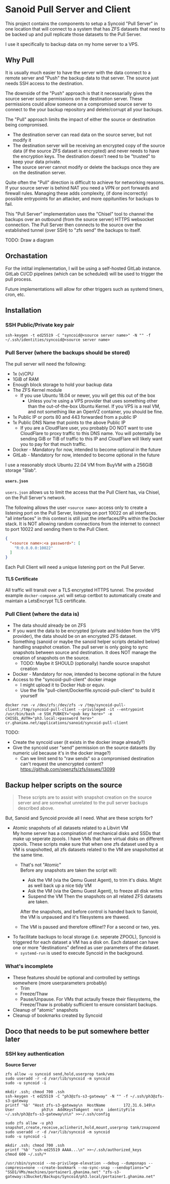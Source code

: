 # Sanoid Pull Server and Client
This project contains the components to setup a Syncoid "Pull Server" in one
location that will connect to a system that has ZFS datasets that need to be
backed up and pull replicate those datasets to the Pull Server.

I use it specifically to backup data on my home server to a VPS.

## Why Pull
It is usually much easier to have the server with the data connect to a
remote server and "Push" the backup data to that server.  The source just needs
SSH access to the destination.

The downside of the "Push" approach is that it necessarially gives the source
server some permissions on the destination server.  These permissions could
allow someone on a compromised source server to connect to the your backup
repository and delete/corrupt all your backups.

The "Pull" approach limits the impact of either the source or destination being
compromised.
* The destination server can read data on the source server, but not modify it
* The destination server will be receiving an encrypted copy of the source data
  (if the source ZFS dataset is encrypted) and never needs to have the
  encryption keys.  The destination doesn't need to be "trusted" to keep your
  data private.
* The source server cannot modify or delete the backups once they are on the
  destination server.

Quite often the "Pull" direction is difficult to achieve for networking
reasons.  If your source server is behind NAT you need a VPN or port forwards
and firewall rules.  Managing these adds complexity, (if done incorrectly)
possible entrypoints for an attacker, and more oppitunities for backups to
fail.

This "Pull Server" implementation uses the "Chisel" tool to channel the backups
over an outbound (from the source server) HTTPS websocket connection.  The Pull
Server then connects to the source over the established tunnel (over SSH) to
"zfs send" the backups to itself.

TODO: Draw a diagram

## Orchastation
For the intital implementation, I will be using a self-hosted GitLab instance.
GitLab CI/CD pipelines (which can be scheduled) will be used to trigger the
pull process.

Future implementations will allow for other triggers such as systemd timers, 
cron, etc.

## Installation
### SSH Public/Private key pair
```
ssh-keygen -t ed25519 -C "syncoid@<source server name>" -N "" -f ~/.ssh/identities/syncoid@<source server name>
```

### Pull Server (where the backups should be stored)
The pull server will need the following:
* 1x (v)CPU
* 1GiB of RAM
* Enough block storage to hold your backup data
* The ZFS Kernel module
  * If you use Ubuntu 18.04 or newer, you will get this out of the box
    * Unless you're using a VPS provider that uses something other than the
      out-of-the-box Ubuntu Kernel.  If you VPS is a real VM, and not
      something like an OpenVZ container, you should be fine.
* 1x Public IP or ports 80 and 443 forwarded from a public IP
* 1x Public DNS Name that points to the above Public IP
  * If you are a CloudFlare user, you probably DO NOT want to use CloudFlare to
    proxy traffic to this DNS name.  You will potentailly be sending GiB or TiB
    of traffic to this IP and CloudFlare will likely want you to pay for that
    much traffic.
* Docker - Mandatory for now, intended to become optional in the future
* GitLab - Mandatory for now, intended to become optional in the future

I use a reasonably stock Ubuntu 22.04 VM from BuyVM with a 256GiB storage
"Slab".

#### `users.json`
`users.json` allows us to limit the access that the Pull Client has, via
Chisel, on the Pull Server's network.

The following allows the user `<source name>` access only to create a listening
port on the Pull Server, listening on port 10022 on all interfaces.  "all
interfaces" in this context is still just the interfaces/IPs within the Docker
stack.  It is NOT allowing random connections from the internet to connect to
port 10022 and sending them to the Pull Client.
```json
{
  "<source name>:<a password>": [
    "R:0.0.0.0:10022"
  ]
}
```
Each Pull Client will need a unique listening port on the Pull Server.

#### TLS Certificate
All traffic will transit over a TLS encrypted HTTPS tunnel.  The provided
example `docker-compose.yml` will setup certbot to automatically create and 
maintain a LetsEncrypt TLS certificate.


### Pull Client (where the data is)
* The data should already be on ZFS
* If you want the data to be encrypted (private and hidden from the VPS
  provider), the data should be on an encrypted ZFS dataset.
* Something (sanoid or maybe the sanoid helper scripts detailed below) handling
  snapshot creation.  The pull server is only going to sync snapshots between
  source and destination.  It does NOT manage the creation of snapshots on the
  source.
  * TODO: Maybe it SHOULD (optionally) handle source snapshot creation
* Docker - Mandatory for now, intended to become optional in the future
* Access to the "syncoid-pull-client" docker image
  * I might upload it to Docker Hub or equiv.
  * Use the file "pull-client/Dockerfile.syncoid-pull-client" to build it
    yourself

```
docker run -v /dev/zfs:/dev/zfs -v /tmp/syncoid-pull-client:/tmp/syncoid-pull-client --privileged -it --entrypoint /usr/bin/bash -e SSH_PUBKEY="<pub key here>" -e CHISEL_AUTH="ph3.local:<password here>" cr.ghanima.net/applications/sanoid/syncoid-pull-client
```

TODO:
* Create the syncoid user (it exists in the docker image already?)
* Give the syncoid user "send" permission on the source datasets (by numeric
  uid because it's in the docker image?)
  * Can we limit send to "raw sends" so a compromised destination can't request
    the unencrypted content?
    https://github.com/openzfs/zfs/issues/13099

## Backup helper scripts on the source

> These scripts are to assist with snapshot creation on the source server and
> are somewhat unrelated to the pull server backups described above.

But, Sanoid and Syncoid provide all I need.  What are these scripts for?
* Atomic snapshots of all datasets related to a Libvirt VM  
  My home server has a compination of mechanical disks and SSDs that make up
  seperate zpools.  I have VMs that have virtual disks on different zpools.
  These scripts make sure that when one zfs dataset used by a VM is snapshotted,
  all zfs datasets related to the VM are snapshotted at the same time.
  * That's not "Atomic"  
    Before any snapshots are taken the script will:
    * Ask the VM (via the Qemu Guest Agent), to trim it's disks.  Might as well
      back up a nice tidy VM
    * Ask the VM (via the Qemu Guest Agent), to freeze all disk writes
    * Suspend the VM
    Then the snapshots on all related ZFS datasets are taken.

    After the snapshots, and before control is handed back to Sanoid, the VM is
    unpaused and it's filesystems are thawed.
  * The VM is paused and therefore offline!?  For a second or two, yes.
* To facilitate backups to local storage (i.e. seperate ZPOOL), Syncoid is
  triggered for each dataset a VM has a disk on.  Each dataset can have one or
  more "destinations" defined as user parameters of the dataset.
  * `systemd-run` is used to execute Syncoid in the background.

### What's incomplete
* These features should be optional and controlled by settings somewhere (more
  userparameters probably)
  * Trim
  * Freeze/Thaw
  * Pause/Unpause.  For VMs that actaully freeze their filesystems, the
    Freeze/Thaw is probably sufficient to ensure consistant backups.
* Cleanup of "atomic" snapshots
* Cleanup of bookmarks created by Syncoid

## Doco that needs to be put somewhere better later
### SSH key authentication

**Source Server**
```
zfs allow -u syncoid send,hold,userprop tank/vms
sudo useradd -r -d /var/lib/syncoid -m syncoid
sudo -u syncoid -i
```
```
mkdir .ssh; chmod 700 .ssh
ssh-keygen -t ed25519 -C "ph3@zfs-s3-gateway" -N "" -f ~/.ssh/ph3@zfs-s3-gateway
printf '%b' "Host zfs-s3-gateway\n  HostName        172.31.6.149\n  User            ph3\n  AddKeysToAgent  no\n  identityFile    ~/.ssh/ph3@zfs-s3-gateway\n\n" >>~/.ssh/config
```

```
sudo zfs allow -u ph3 snapshot,create,receive,aclinherit,hold,mount,userprop tank/znapzend
sudo useradd -r -d /var/lib/syncoid -m syncoid
sudo -u syncoid -i
```
```
mkdir .ssh; chmod 700 .ssh
printf '%b' "ssh-ed25519 AAAA...\n" >>~/.ssh/authorized_keys
chmod 600 ~/.ssh/*
```

```
/usr/sbin/syncoid --no-privilege-elevation --debug --dumpsnaps --compress=none --create-bookmark --no-sync-snap --sendoptions="w" "SSD1/VMs/machines/portainer1.ghanima.net" "zfs-s3-gateway:s3bucket/Backups/Syncoid/ph3.local/portainer1.ghanima.net"
```